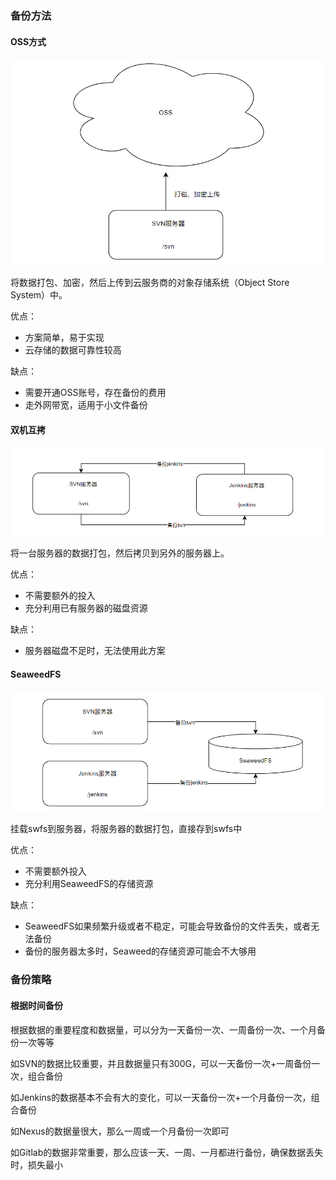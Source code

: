 

### 备份方法

#### OSS方式

![image-20230112145259508](images/image-20230112145259508.png)

将数据打包、加密，然后上传到云服务商的对象存储系统（Object Store System）中。

优点：

- 方案简单，易于实现
- 云存储的数据可靠性较高



缺点：

- 需要开通OSS账号，存在备份的费用
- 走外网带宽，适用于小文件备份



#### 双机互拷

![image-20230112145407196](images/image-20230112145407196.png)

将一台服务器的数据打包，然后拷贝到另外的服务器上。

优点：

- 不需要额外的投入
- 充分利用已有服务器的磁盘资源



缺点：

- 服务器磁盘不足时，无法使用此方案



#### SeaweedFS

![image-20230112145509269](images/image-20230112145509269.png)

挂载swfs到服务器，将服务器的数据打包，直接存到swfs中



优点：

- 不需要额外投入
- 充分利用SeaweedFS的存储资源



缺点：

- SeaweedFS如果频繁升级或者不稳定，可能会导致备份的文件丢失，或者无法备份
- 备份的服务器太多时，Seaweed的存储资源可能会不大够用





### 备份策略

#### 根据时间备份

根据数据的重要程度和数据量，可以分为一天备份一次、一周备份一次、一个月备份一次等等

如SVN的数据比较重要，并且数据量只有300G，可以一天备份一次+一周备份一次，组合备份

如Jenkins的数据基本不会有大的变化，可以一天备份一次+一个月备份一次，组合备份

如Nexus的数据量很大，那么一周或一个月备份一次即可

如Gitlab的数据非常重要，那么应该一天、一周、一月都进行备份，确保数据丢失时，损失最小

